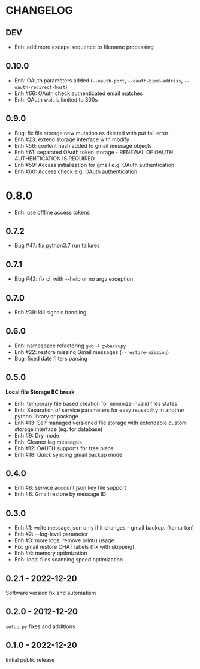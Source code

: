 # CHANGELOG

## DEV

- Enh: add more escape sequence to filename processing

## 0.10.0

- Enh: OAuth parameters added (`--oauth-port`, `--oauth-bind-address`, `--oauth-redirect-host`)
- Enh #66: OAuth check authenticated email matches
- Enh: OAuth wait is limited to 300s

## 0.9.0

- Bug: fix file storage new mutation as deleted with put fail error
- Enh #23: extend storage interface with modify
- Enh #56: content hash added to gmail message objects
- Enh #61: separated OAuth token storage - RENEWAL OF OAUTH AUTHENTICATION IS REQUIRED
- Enh #59: Access initialization for gmail e.g. OAuth authentication
- Enh #60: Access check e.g. OAuth authentication

# 0.8.0

- Enh: use offline access tokens

## 0.7.2

- Bug #47: fix python3.7 run failures

## 0.7.1

- Bug #42: fix cli with --help or no argv exception

## 0.7.0

- Enh #38: kill signals handling

## 0.6.0

- Enh: namespace refactoring `gwb` -> `gwbackupy`
- Enh #22: restore missing Gmail messages (`--restore-missing`)
- Bug: fixed date filters parsing

## 0.5.0

**Local file Storage BC break**

- Enh: temporary file based creation for minimize invalid files states
- Enh: Separation of service parameters for easy reusability in another python library or package
- Enh #13: Self managed versioned file storage with extendable custom storage interface (eg. for database)
- Enh #9: Dry mode
- Enh: Cleaner log messages
- Enh #12: OAUTH supports for free plans
- Enh #18: Quick syncing gmail backup mode

## 0.4.0

- Enh #8: service account json key file support
- Enh #6: Gmail restore by message ID

## 0.3.0

- Enh #1: write message.json only if it changes - gmail backup. (kamarton)
- Enh #2: --log-level parameter
- Enh #3: more logs, remove print() usage
- Fix: gmail restore CHAT labels (fix with skipping)
- Enh #4: memory optimization
- Enh: local files scanning speed optimization

## 0.2.1 - 2022-12-20

Software version fix and automatism

## 0.2.0 - 2012-12-20

`setup.py` fixes and additions

## 0.1.0 - 2022-12-20

Initial public release

